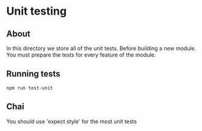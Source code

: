 # Unit testing

## About
In this directory we store all of the unit tests. Before building a new module. You must prepare the tests for every feature of the module.

## Running tests
`` npm run test-unit ``

## Chai
You should use 'expect style' for the most unit tests
